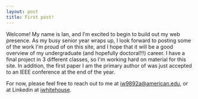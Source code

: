 ```yaml
---
layout: post
title: First post!
---
```


Welcome!  My name is Ian, and I'm excited to begin to build out my web presence.  As my busy senior year wraps up, I look forward to posting some of the work I'm proud of on this site, and I hope that it will be a good overview of my undergraduate (and hopefully doctoral!!!) career.  I have a final project in 3 different classes, so I'm working hard on material for this site.  In addition, the first paper I am the primary author of was just accepted to an IEEE conference at the end of the year.

For now, please feel free to reach out to me at [iw9892a@american.edu](mailto:iw9892a@american.edu), or at Linkedin at [iwhitehouse](https://www.linkedin.com/in/iwhitehouse/).